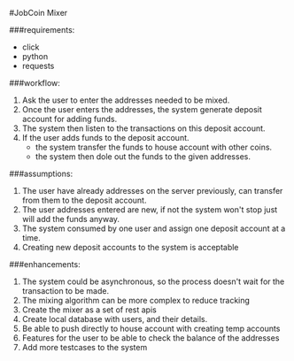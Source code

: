 #JobCoin Mixer

###requirements:
* click
* python
* requests

###workflow:
1. Ask the user to enter the addresses needed to be mixed.
2. Once the user enters the addresses, the system generate deposit account for adding funds.
3. The system then listen to the transactions on this deposit account.
4. If the user adds funds to the deposit account.
    * the system transfer the funds to house account with other coins.
    * the system then dole out the funds to the given addresses.

###assumptions:
1. The user have already addresses on the server previously, 
       can transfer from them to the deposit account.
2. The user addresses entered are new, if not the system won't stop 
       just will add the funds anyway.
3. The system consumed by one user and assign one deposit account at a time. 
4. Creating new deposit accounts to the system is acceptable 


###enhancements:
1. The system could be asynchronous, so the process doesn't wait for the 
       transaction to be made.
2. The mixing algorithm can be more complex to reduce tracking
3. Create the mixer as a set of rest apis
4. Create local database with users, and their details.
5. Be able to push directly to house account with creating temp accounts
6. Features for the user to be able to check the balance of the addresses
7. Add more testcases to the system

